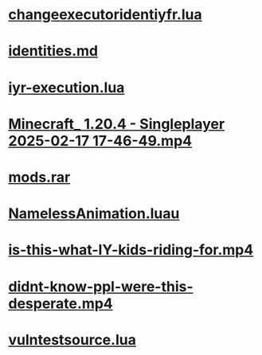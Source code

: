 # [changeexecutoridentiyfr.lua](https://mxsynry.github.io/storage/other-stuff/changeexecutoridentiyfr.lua)
# [identities.md](https://github.com/mxsynry/NamingStandard/raw/refs/heads/main/Identities.md)
# [iyr-execution.lua](https://mxsynry.github.io/storage/other-stuff/iyr-execution.lua)
# [Minecraft_ 1.20.4 - Singleplayer 2025-02-17 17-46-49.mp4](https://mxsynry.github.io/storage/other-stuff/Minecraft_%201.20.4%20-%20Singleplayer%202025-02-17%2017-46-49.mp4)
# [mods.rar](https://mxsynry.github.io/storage/other-stuff/mods.rar)
# [NamelessAnimation.luau](https://mxsynry.github.io/storage/other-stuff/NamelessAnimation.luau)
# [is-this-what-IY-kids-riding-for.mp4](https://mxsynry.github.io/storage/other-stuff/is-this-what-IY-kids-riding-for.mp4)
# [didnt-know-ppl-were-this-desperate.mp4](https://mxsynry.github.io/storage/other-stuff/didnt-know-ppl-were-this-desperate.mp4)
# [vulntestsource.lua](https://mxsynry.github.io/storage/other-stuff/vulntestsource.lua)
